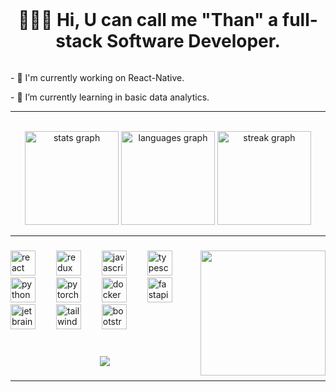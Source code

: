 <br clear="both">

<h1 align="center">👨🏻‍💻 Hi, U can call me "Than"  a full-stack Software Developer.</h1>

######


<p align="left">- 🌌 I'm currently working on React-Native.</p>
<p align="left">- 🧨 I’m currently learning in basic data analytics. </p>

----
<br>

<div align="center">
  <img src="https://github-readme-stats.vercel.app/api?username=ThanyabunPh&hide_title=false&hide_rank=false&show_icons=true&include_all_commits=true&count_private=true&disable_animations=false&theme=material-palenight&locale=en&hide_border=true&order=1" height="150" alt="stats graph"  />
  <img src="https://github-readme-stats.vercel.app/api/top-langs?username=ThanyabunPh&locale=en&hide_title=false&layout=compact&card_width=320&langs_count=4&theme=material-palenight&hide_border=true&order=2" height="150" alt="languages graph"  />
  <img src="https://streak-stats.demolab.com?user=ThanyabunPh&locale=en&mode=weekly&theme=material-palenight&hide_border=true&border_radius=5&order=3" height="150" alt="streak graph"  />
</div>

----
###
<img align="right" height="200" src="https://media.tenor.com/Ow6kKhsT7dgAAAAC/pppoof.gif"  />
<div align="left">
  <img src="https://cdn.jsdelivr.net/gh/devicons/devicon/icons/react/react-original.svg" height="40" alt="react logo"  />
  <img width="25" />
  <img src="https://cdn.jsdelivr.net/gh/devicons/devicon/icons/redux/redux-original.svg" height="40" alt="redux logo"  />
  <img width="25" />
  <img src="https://cdn.jsdelivr.net/gh/devicons/devicon/icons/javascript/javascript-original.svg" height="40" alt="javascript logo"  />
  <img width="25" />
  <img src="https://cdn.jsdelivr.net/gh/devicons/devicon/icons/typescript/typescript-original.svg" height="40" alt="typescript logo"  />
  <img width="25" />
  <img src="https://cdn.jsdelivr.net/gh/devicons/devicon/icons/python/python-original.svg" height="40" alt="python logo"  />
  <img width="25" />
  <img src="https://cdn.jsdelivr.net/gh/devicons/devicon/icons/pytorch/pytorch-original.svg" height="40" alt="pytorch logo"  />
  <img width="25" />
  <img src="https://cdn.jsdelivr.net/gh/devicons/devicon/icons/docker/docker-original.svg" height="40" alt="docker logo"  />
  <img width="25" />
  <img src="https://cdn.jsdelivr.net/gh/devicons/devicon/icons/fastapi/fastapi-original.svg" height="40" alt="fastapi logo"  />
  <img width="25" />
  <img src="https://cdn.jsdelivr.net/gh/devicons/devicon/icons/jetbrains/jetbrains-original.svg" height="40" alt="jetbrains logo"  />
  <img width="25" />
  <img src="https://cdn.jsdelivr.net/gh/devicons/devicon/icons/tailwindcss/tailwindcss-original-wordmark.svg" height="40" alt="tailwindcss logo"  />
  <img width="25" />
  <img src="https://cdn.jsdelivr.net/gh/devicons/devicon/icons/bootstrap/bootstrap-original.svg" height="40" alt="bootstrap logo"  />
</div>

###
###
###
###
<br>

<div align="center">
  <img src="https://spotify-github-profile.vercel.app/api/view.svg?uid=21cd32hdeesbczmil7l2px6da&cover_image=true&theme=default&show_offline=false&background_color=121212&interchange=false&bar_color=53b14f&bar_color_cover=true">
</div>

###

----
